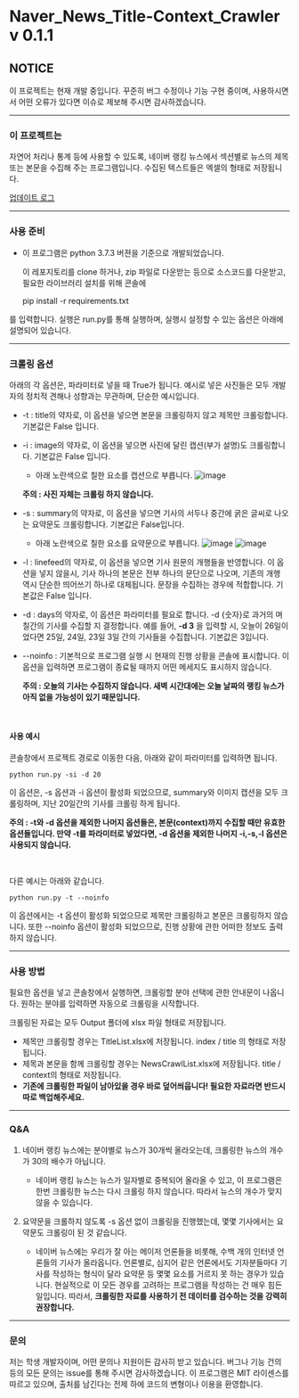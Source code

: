 # Naver_News_Title-Context_Crawler v 0.1.1

## NOTICE

이 프로젝트는 현재 개발 중입니다. 꾸준히 버그 수정이나 기능 구현 중이며, 사용하시면서 어떤 오류가 있다면 이슈로 제보해 주시면 감사하겠습니다.

---------------------------------

### 이 프로젝트는

 자연어 처리나 통계 등에 사용할 수 있도록, 네이버 랭킹 뉴스에서 섹션별로 뉴스의 제목 또는 본문을 수집해 주는 프로그램입니다.
 수집된 텍스트들은 엑셀의 형태로 저장됩니다.
 
 [업데이트 로그](https://github.com/RE-A/Naver_News_Title-Context_Crawler/wiki/Update-Note)
 
--------------------------------

### 사용 준비

- 이 프로그램은 python 3.7.3 버젼을 기준으로 개발되었습니다.
 
  이 레포지토리를 clone 하거나, zip 파일로 다운받는 등으로 소스코드를 다운받고, 필요한 라이브러리 설치를 위해 콘솔에 

    pip install -r requirements.txt

를 입력합니다. 실행은 run.py를 통해 실행하며, 
실행시 설정할 수 있는 옵션은 아래에 설명되어 있습니다.

--------------------------------------------------

### 크롤링 옵션

아래의 각 옵션은, 파라미터로 넣을 때 True가 됩니다.
예시로 넣은 사진들은 모두 개발자의 정치적 견해나 성향과는 무관하며, 단순한 예시입니다.


 - -t : title의 약자로, 이 옵션을 넣으면 본문을 크롤링하지 않고 제목만 크롤링합니다. 기본값은 False 입니다.
 - -i : image의 약자로, 이 옵션을 넣으면 사진에 달린 캡션(부가 설명)도 크롤링합니다. 기본값은 False 입니다.
     * 아래 노란색으로 칠한 요소를 캡션으로 부릅니다.
     ![image](https://user-images.githubusercontent.com/11948404/63771510-45d9b280-c912-11e9-839a-a576c205b77f.png)
     
      **주의 : 사진 자체는 크롤링 하지 않습니다.**
      
 - -s : summary의 약자로, 이 옵션을 넣으면 기사의 서두나 중간에 굵은 글씨로 나오는 요약문도 크롤링합니다. 기본값은 False입니다.
    * 아래 노란색으로 칠한 요소를 요약문으로 부릅니다.
![image](https://user-images.githubusercontent.com/11948404/63771414-14f97d80-c912-11e9-85c7-9c050f8957e7.png)
![image](https://user-images.githubusercontent.com/11948404/63771303-e24f8500-c911-11e9-9ff6-c0250cbcd842.png)
 - -l : linefeed의 약자로, 이 옵션을 넣으면 기사 원문의 개행들을 반영합니다. 이 옵션을 넣지 않을시, 
 기사 하나의 본문은 전부 하나의 문단으로 나오며, 기존의 개행 역시 단순한 띄어쓰기 하나로 대체됩니다. 문장을 수집하는 경우에 적합합니다. 기본값은 False 입니다.
 - -d : days의 약자로, 이 옵션은 파라미터를 필요로 합니다. -d {숫자}로 과거의 며칠간의 기사를 수집할 지 결정합니다. 
 예를 들어, **-d 3** 을 입력할 시, 오늘이 26일이었다면 25일, 24일, 23일  3일 간의 기사들을 수집합니다.  기본값은 3입니다.
 - --noinfo : 기본적으로 프로그램 실행 시 현재의 진행 상황을 콘솔에 표시합니다. 이 옵션을 입력하면 프로그램이 종료될 때까지 어떤 메세지도 표시하지 않습니다.
 
    **주의 : 오늘의 기사는 수집하지 않습니다. 새벽 시간대에는 오늘 날짜의 랭킹 뉴스가 아직 없을 가능성이 있기 때문입니다.**

 &nbsp;

#### 사용 예시
  
  콘솔창에서 프로젝트 경로로 이동한 다음, 아래와 같이 파라미터를 입력하면 됩니다.
  
    python run.py -si -d 20
 
 이 옵션은, -s 옵션과 -i 옵션이 활성화 되었으므로, summary와 이미지 캡션을 모두 크롤링하며, 지난 20일간의 기사를 크롤링 하게 됩니다.

 
 **주의 : -t와 -d 옵션을 제외한 나머지 옵션들은, 본문(context)까지 수집할 때만 유효한 옵션들입니다. 
 만약 -t를 파라미터로 넣었다면, -d 옵션을 제외한 나머지 -i,-s,-l 옵션은 사용되지 않습니다.**
 
 &nbsp;
 
 다른 예시는 아래와 같습니다.
 
    python run.py -t --noinfo
 
 이 옵션에서는  -t 옵션이 활성화 되었으므로 제목만 크롤링하고 본문은 크롤링하지 않습니다. 또한 --noinfo 옵션이 활성화 되었으므로, 진행 상황에 관한 어떠한 정보도 출력하지 않습니다.
 
 
 ------------------------------------------------------
 
### 사용 방법

필요한 옵션을 넣고 콘솔창에서 실행하면, 크롤링할 분야 선택에 관한 안내문이 나옵니다. 원하는 분야를 입력하면 자동으로 크롤링을 시작합니다.

크롤링된 자료는 모두 Output 폴더에 xlsx 파일 형태로 저장됩니다.
* 제목만 크롤링할 경우는 TitleList.xlsx에 저장됩니다. index / title 의 형태로 저장됩니다.
* 제목과 본문을 함께 크롤링할 경우는 NewsCrawlList.xlsx에 저장됩니다. title / context의 형태로 저장됩니다.
* **기존에 크롤링한 파일이 남아있을 경우 바로 덮어씌웁니다! 필요한 자료라면 반드시 따로 백업해주세요.**
 
 -------------------------------------------------------
 
### Q&A

1. 네이버 랭킹 뉴스에는 분야별로 뉴스가 30개씩 올라오는데, 크롤링한 뉴스의 개수가 30의 배수가 아닙니다.
   * 네이버 랭킹 뉴스는 뉴스가 일자별로 중복되어 올라올 수 있고, 이 프로그램은 한번 크롤링한 뉴스는 다시 크롤링 하지 않습니다. 따라서 뉴스의 개수가 맞지 않을 수 있습니다.
   
2. 요약문을 크롤하지 않도록 -s 옵션 없이 크롤링을 진행했는데, 몇몇 기사에서는 요약문도 크롤링이 된 것 같습니다.
   * 네이버 뉴스에는 우리가 잘 아는 메이저 언론들을 비롯해, 수백 개의 인터넷 언론들의 기사가 올라옵니다. 언론별로, 심지어 같은 언론에서도 기자분들마다 기사를 작성하는 형식이 달라 요약문 등 몇몇 요소를 거르지 못 하는 경우가 있습니다. 현실적으로 이 모든 경우를 고려하는 프로그램을 작성하는 건 매우 힘든 일입니다. 따라서, **크롤링한 자료를 사용하기 전 데이터를 검수하는 것을 강력히 권장합니다.**
   
----------------------------------------------------------

### 문의

  저는 학생 개발자이며, 어떤 문의나 지원이든 감사히 받고 있습니다. 버그나 기능 건의 등의 모든 문의는 issue를 통해 주시면 감사하겠습니다.
 이 프로그램은 MIT 라이센스를 따르고 있으며, 출처를 남긴다는 전제 하에 코드의 변형이나 이용을 환영합니다.


